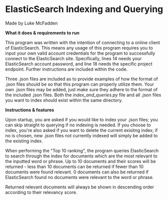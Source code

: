 # ElasticSearch Indexing and Querying
Made by Luke McFadden

**What it does & requirements to run**

This program was written with the intention of connecting to a online client of ElasticSearch. This means any usage of this program requires you to input your own valid account credentials for the program to successfully connect to the ElasticSearch site. Specifically, lines 14 needs your ElasticSearch account password, and line 18 needs the specific project endpoint. Further instructions are included within the code.

Three .json files are included as to provide examples of how the format of .json files should be so that this program can properly utilize them. Your own .json files may be added, just make sure they adhere to the format of the included .json files. Both the _index_and_queries.py_ file and all .json files you want to index should exist within the same directory.
 
**Instructions & features**

Upon startup, you are asked if you would like to index your .json files; you can skip straight to querying if no indexing is needed. If you choose to index, you're also asked if you want to delete the current exisitng index; if no is chosen, new .json files not currently indexed will simply be added to the existing index. 
 
When performing the "Top 10 ranking", the program queries ElasticSearch to search through the index for documents which are the most relevant to the inputted word or phrase. 
Up to 10 documents and their scores will be returned - less than 10 documents can be returned if fewer than 10 documents were found relevant. 0 documents can also be returned if ElasticSearch found no documents were relevant to the word or phrase.

Returned relevant documents will always be shown in descending order according to their relevancy score.  
